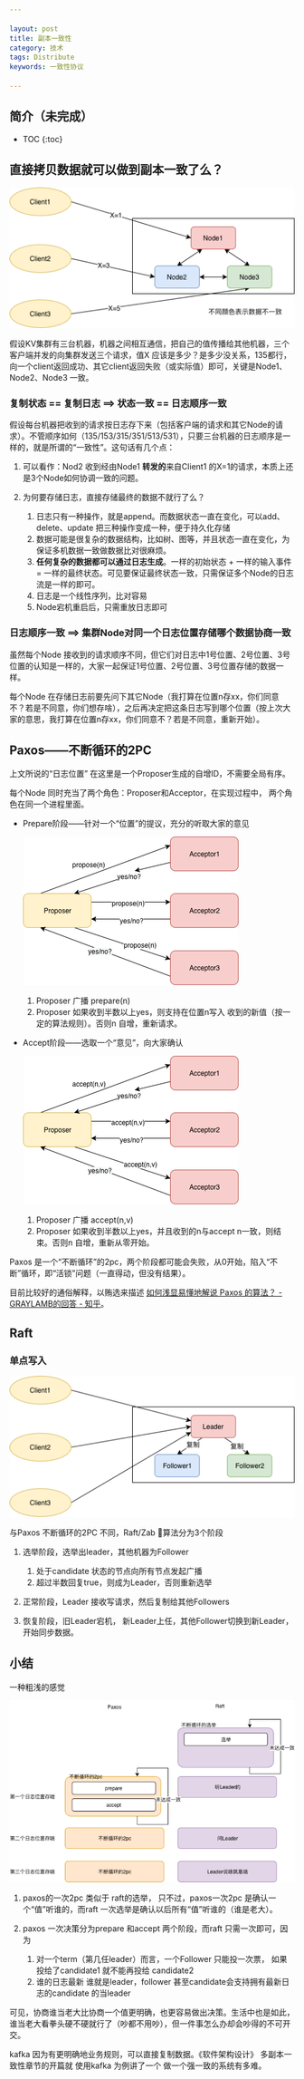 ```yaml
---

layout: post
title: 副本一致性
category: 技术
tags: Distribute
keywords: 一致性协议

---
```


## 简介（未完成）

* TOC
{:toc}


## 直接拷贝数据就可以做到副本一致了么？

![](/public/upload/distribute/consistency_copy_log.png)

假设KV集群有三台机器，机器之间相互通信，把自己的值传播给其他机器，三个客户端并发的向集群发送三个请求，值X 应该是多少？是多少没关系，135都行，向一个client返回成功、其它client返回失败（或实际值）即可，关键是Node1、Node2、Node3 一致。

### 复制状态 == 复制日志 ==> 状态一致 == 日志顺序一致

假设每台机器把收到的请求按日志存下来（包括客户端的请求和其它Node的请求）。不管顺序如何（135/153/315/351/513/531），只要三台机器的日志顺序是一样的，就是所谓的“一致性”。这句话有几个点：

1. 可以看作：Nod2 收到经由Node1 **转发的**来自Client1 的X=1的请求，本质上还是3个Node如何协调一致的问题。
2. 为何要存储日志，直接存储最终的数据不就行了么？

	1. 日志只有一种操作，就是append。而数据状态一直在变化，可以add、delete、update 把三种操作变成一种，便于持久化存储
	2. 数据可能是很复杂的数据结构，比如树、图等，并且状态一直在变化，为保证多机数据一致做数据比对很麻烦。
	3. **任何复杂的数据都可以通过日志生成**。一样的初始状态 + 一样的输入事件 = 一样的最终状态。可见要保证最终状态一致，只需保证多个Node的日志流是一样的即可。
	4. 日志是一个线性序列，比对容易 
	5. Node宕机重启后，只需重放日志即可

### 日志顺序一致 ==> 集群Node对同一个日志位置存储哪个数据协商一致

虽然每个Node 接收到的请求顺序不同，但它们对日志中1号位置、2号位置、3号位置的认知是一样的，大家一起保证1号位置、2号位置、3号位置存储的数据一样。

每个Node 在存储日志前要先问下其它Node（我打算在位置n存xx，你们同意不？若是不同意，你们想存啥），之后再决定把这条日志写到哪个位置（按上次大家的意思，我打算在位置n存xx，你们同意不？若是不同意，重新开始）。


## Paxos——不断循环的2PC

上文所说的“日志位置” 在这里是一个Proposer生成的自增ID，不需要全局有序。

每个Node 同时充当了两个角色：Proposer和Acceptor，在实现过程中， 两个角色在同一个进程里面。

* Prepare阶段——针对一个“位置”的提议，充分的听取大家的意见

	![](/public/upload/distribute/paxos_propose_stage.png)

	1. Proposer 广播 prepare(n)
	2. Proposer 如果收到半数以上yes，则支持在位置n写入 收到的新值（按一定的算法规则）。否则n 自增，重新请求。

* Accept阶段——选取一个“意见”，向大家确认
		
	![](/public/upload/distribute/paxos_accept_stage.png)

	1. Proposer 广播 accept(n,v)
	2. Proposer 如果收到半数以上yes，并且收到的n与accept n一致，则结束。否则n 自增，重新从零开始。

Paxos 是一个“不断循环”的2pc，两个阶段都可能会失败，从0开始，陷入“不断”循环，即“活锁”问题（一直得动，但没有结果）。

目前比较好的通俗解释，以贿选来描述 [如何浅显易懂地解说 Paxos 的算法？ - GRAYLAMB的回答 - 知乎](https://www.zhihu.com/question/19787937/answer/107750652)。

## Raft

### 单点写入

![](/public/upload/distribute/raft_copy_log.png)

与Paxos 不断循环的2PC 不同，Raft/Zab 算法分为3个阶段

1. 选举阶段，选举出leader，其他机器为Follower

	1. 处于candidate 状态的节点向所有节点发起广播
	2. 超过半数回复true，则成为Leader，否则重新选举
2. 正常阶段，Leader 接收写请求，然后复制给其他Followers
3. 恢复阶段，旧Leader宕机， 新Leader上任，其他Follower切换到新Leader，开始同步数据。 


## 小结

一种粗浅的感觉

![](/public/upload/distribute/paxos_vs_raft.png)

1. paxos的一次2pc 类似于 raft的选举， 只不过，paxos一次2pc 是确认一个“值”听谁的，而raft 一次选举是确认以后所有“值”听谁的（谁是老大）。
2. paxos 一次决策分为prepare 和accept 两个阶段，而raft 只需一次即可，因为

	1. 对一个term（第几任leader）而言，一个Follower 只能投一次票， 如果投给了candidate1 就不能再投给 candidate2
	2. 谁的日志最新 谁就是leader，follower 甚至candidate会支持拥有最新日志的candidate 的当leader

可见，协商谁当老大比协商一个值更明确，也更容易做出决策。生活中也是如此，谁当老大看拳头硬不硬就行了（吵都不用吵），但一件事怎么办却会吵得的不可开交。

kafka 因为有更明确地业务规则，可以直接复制数据。《软件架构设计》 多副本一致性章节的开篇就 使用kafka 为例讲了一个 做一个强一致的系统有多难。